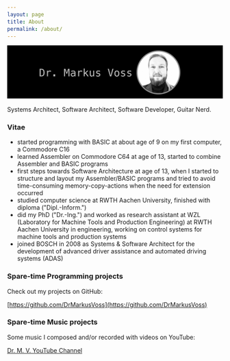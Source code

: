 ```yaml
---
layout: page
title: About
permalink: /about/
---
```


<img style="float: center;" src="/assets/images/about_banner.png">

<script type = "text/javascript">  
window.onload = function myfunction() {   
alert("how are you");  
         }  
</script>  

Systems Architect, Software Architect, Software Developer, Guitar Nerd.

### Vitae

- started programming with BASIC at about age of 9 on my first computer, a Commodore C16 
- learned Assembler on Commodore C64 at age of 13, started to combine Assembler and BASIC programs
- first steps towards Software Architecture at age of 13, when I started to structure and layout
  my Assembler/BASIC programs and tried to avoid time-consuming memory-copy-actions when the need for
  extension occurred
- studied computer science at RWTH Aachen University, finished with diploma ("Dipl.-Inform.")
- did my PhD ("Dr.-Ing.") and worked as research assistant at WZL (Laboratory for Machine Tools and
  Production Engineering) at RWTH Aachen University in engineering, working on control systems for machine tools
  and production systems
- joined BOSCH in 2008 as Systems & Software Architect for the development of advanced driver assistance
  and automated driving systems (ADAS)


### Spare-time Programming projects

Check out my projects on GitHub:

[https://github.com/DrMarkusVoss](https://github.com/DrMarkusVoss)

### Spare-time Music projects

Some music I composed and/or recorded with videos on YouTube:

[Dr. M. V. YouTube Channel](https://www.youtube.com/channel/UCvAQB6B2KhBIbGiEH3gCyjw)
